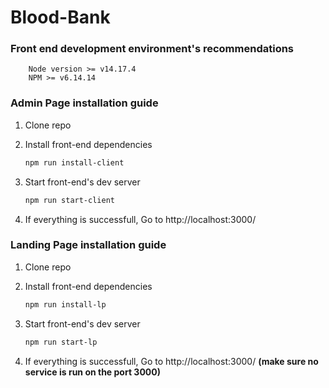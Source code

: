 # Blood-Bank

### Front end development environment's recommendations

```
    Node version >= v14.17.4
    NPM >= v6.14.14
```

### Admin Page installation guide

1. Clone repo
1. Install front-end dependencies

    ```bash
    npm run install-client
    ```

1. Start front-end's dev server

    ```bash
    npm run start-client
    ```

1. If everything is successfull, Go to http://localhost:3000/

### Landing Page installation guide

1. Clone repo
1. Install front-end dependencies

    ```bash
    npm run install-lp
    ```

1. Start front-end's dev server

    ```bash
    npm run start-lp
    ```

1. If everything is successfull, Go to http://localhost:3000/ **(make sure no service is run on the port 3000)**

